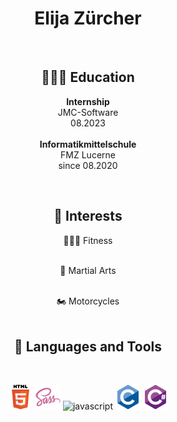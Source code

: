<h1 align="center">Elija Zürcher</h1>

<br>

<h2 align="center">👨🏼‍🎓 Education</h2>

<p align="center"> 
  <strong> Internship </strong> <br> 
  JMC-Software <br>
  08.2023 
  <br>
  <br>
  <strong> Informatikmittelschule </strong> <br> 
  FMZ Lucerne <br>
  since 08.2020 
  
</p>

<br>


<h2 align="center"> 👀 Interests </h2>

<div align="center">
  🏋🏼‍♂️ Fitness  <br>  <br>

  🥊 Martial Arts <br> <br>

  🏍 Motorcycles <br> <br>

</div>


<h2 align="center">🔌 Languages and Tools</h2><br>


 <p align="center"> 
   <img src="https://raw.githubusercontent.com/devicons/devicon/master/icons/html5/html5-original-wordmark.svg" alt="html5" width="40" height="40"/> 
   <img src="https://raw.githubusercontent.com/devicons/devicon/master/icons/sass/sass-original.svg" alt="sass" width="40" height="40"/>
   <img src="https://logos-world.net/wp-content/uploads/2023/02/JavaScript-Logo.png" alt="javascript" width="60" height="40"/>
   <img src="https://raw.githubusercontent.com/devicons/devicon/master/icons/c/c-original.svg" alt="c" width="40" height="40"/>
   <img src="https://raw.githubusercontent.com/devicons/devicon/master/icons/csharp/csharp-original.svg" alt="csharp" width="40" height="40"/>
</p> 
 
  


 




